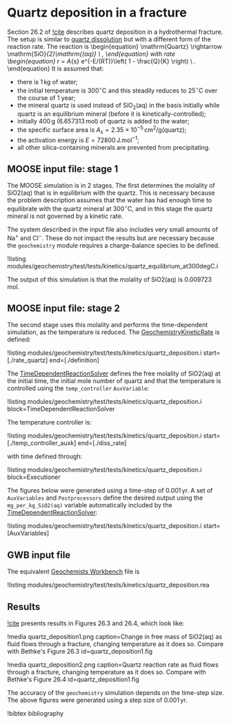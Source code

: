 # Quartz deposition in a fracture

Section 26.2 of [!cite](bethke_2007) describes quartz deposition in a hydrothermal fracture.  The setup is similar to [quartz dissolution](kinetic_quartz.md) but with a different form of the reaction rate.  The reaction is
\begin{equation}
\mathrm{Quartz} \rightarrow \mathrm{SiO}_{2}\mathrm{(aq)} \ ,
\end{equation}
with rate
\begin{equation}
r = A_{s} e^{-E/(RT)}\left( 1 - \frac{Q}{K} \right) \ .
\end{equation}
It is assumed that:

- there is 1$\,$kg of water;
- the initial temperature is 300$^{\circ}$C and this steadily reduces to 25$^{\circ}$C over the course of 1 year;
- the mineral quartz is used instead of SiO$_{2}$(aq) in the basis initially while quartz is an equilibrium mineral (before it is kinetically-controlled);
- initially 400$\,$g (6.657313$\,$mol) of quartz is added to the water;
- the specific surface area is $A_{s} = 2.35\times 10^{-5}\,$cm$^{2}$/g(quartz);
- the activation energy is $E=72800\,$J.mol$^{-1}$;
- all other silica-containing minerals are prevented from precipitating.

## MOOSE input file: stage 1

The MOOSE simulation is in 2 stages.  The first determines the molality of SiO2(aq) that is in equilibrium with the quartz.  This is necessary because the problem description assumes that the water has had enough time to equilibrate with the quartz mineral at 300$^{\circ}$C, and in this stage the quartz mineral is not governed by a kinetic rate.

The system described in the input file also includes very small amounts of Na$^{+}$ and Cl$^{-}$.  These do not impact the results but are necessary because the `geochemistry` module requires a charge-balance species to be defined.

!listing modules/geochemistry/test/tests/kinetics/quartz_equilibrium_at300degC.i

The output of this simulation is that the molality of SiO2(aq) is 0.009723$\,$mol.

## MOOSE input file: stage 2

The second stage uses this molality and performs the time-dependent simulation, as the temperature is reduced.  The [GeochemistryKineticRate](GeochemistryKineticRate.md) is defined:

!listing modules/geochemistry/test/tests/kinetics/quartz_deposition.i start=[./rate_quartz] end=[./definition]

The [TimeDependentReactionSolver](AddTimeDependentReactionSolverAction.md) defines the free molality of SiO2(aq) at the initial time, the initial mole number of quartz and that the temperature is controlled using the `temp_controller` `AuxVariable`:

!listing modules/geochemistry/test/tests/kinetics/quartz_deposition.i block=TimeDependentReactionSolver

The temperature controller is:

!listing modules/geochemistry/test/tests/kinetics/quartz_deposition.i start=[./temp_controller_auxk] end=[./diss_rate]

with time defined through:

!listing modules/geochemistry/test/tests/kinetics/quartz_deposition.i block=Executioner

The figures below were generated using a time-step of 0.001$\,$yr.  A set of `AuxVariables` and `Postprocessors` define the desired output using the `mg_per_kg_SiO2(aq)` variable automatically included by the [TimeDependentReactionSolver](AddTimeDependentReactionSolverAction.md):

!listing modules/geochemistry/test/tests/kinetics/quartz_deposition.i start=[AuxVariables]

## GWB input file

The equivalent [Geochemists Workbench](https://www.gwb.com/) file is

!listing modules/geochemistry/test/tests/kinetics/quartz_deposition.rea

## Results

[!cite](bethke_2007) presents results in Figures 26.3 and 26.4, which look like:

!media quartz_deposition1.png caption=Change in free mass of SiO2(aq) as fluid flows through a fracture, changing temperature as it does so.  Compare with Bethke's Figure 26.3  id=quartz_deposition1.fig

!media quartz_deposition2.png caption=Quartz reaction rate as fluid flows through a fracture, changing temperature as it does so.  Compare with Bethke's Figure 26.4  id=quartz_deposition1.fig

The accuracy of the `geochemistry` simulation depends on the time-step size.  The above figures were generated using a step size of 0.001$\,$yr.

!bibtex bibliography